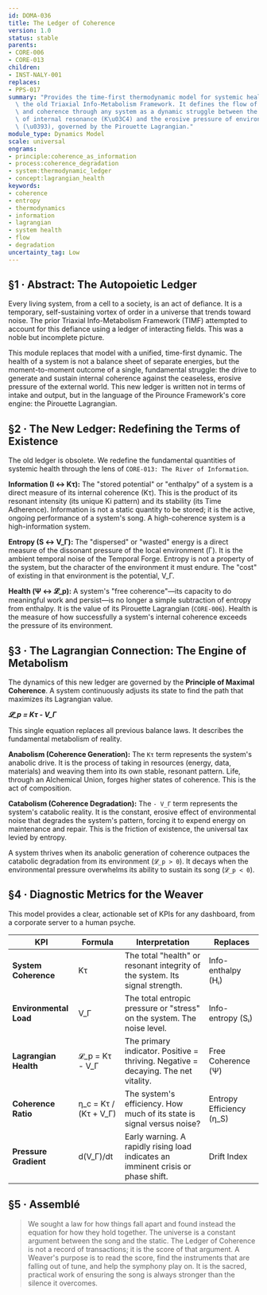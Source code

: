```yaml
---
id: DOMA-036
title: The Ledger of Coherence
version: 1.0
status: stable
parents:
- CORE-006
- CORE-013
children:
- INST-NALY-001
replaces:
- PPS-017
summary: "Provides the time-first thermodynamic model for systemic health, replacing\
  \ the old Triaxial Info-Metabolism Framework. It defines the flow of information\
  \ and coherence through any system as a dynamic struggle between the creative maximization\
  \ of internal resonance (K\u03C4) and the erosive pressure of environmental dissonance\
  \ (\u0393), governed by the Pirouette Lagrangian."
module_type: Dynamics Model
scale: universal
engrams:
- principle:coherence_as_information
- process:coherence_degradation
- system:thermodynamic_ledger
- concept:lagrangian_health
keywords:
- coherence
- entropy
- thermodynamics
- information
- lagrangian
- system health
- flow
- degradation
uncertainty_tag: Low
---
```

## §1 · Abstract: The Autopoietic Ledger

Every living system, from a cell to a society, is an act of defiance. It is a temporary, self-sustaining vortex of order in a universe that trends toward noise. The prior Triaxial Info-Metabolism Framework (TIMF) attempted to account for this defiance using a ledger of interacting fields. This was a noble but incomplete picture.

This module replaces that model with a unified, time-first dynamic. The health of a system is not a balance sheet of separate energies, but the moment-to-moment outcome of a single, fundamental struggle: the drive to generate and sustain internal coherence against the ceaseless, erosive pressure of the external world. This new ledger is written not in terms of intake and output, but in the language of the Pirounce Framework's core engine: the Pirouette Lagrangian.

## §2 · The New Ledger: Redefining the Terms of Existence

The old ledger is obsolete. We redefine the fundamental quantities of systemic health through the lens of `CORE-013: The River of Information`.

**Information (I ↔ Kτ):** The "stored potential" or "enthalpy" of a system is a direct measure of its internal coherence (Kτ). This is the product of its resonant intensity (its unique Ki pattern) and its stability (its Time Adherence). Information is not a static quantity to be stored; it is the active, ongoing performance of a system's song. A high-coherence system is a high-information system.

**Entropy (S ↔ V_Γ):** The "dispersed" or "wasted" energy is a direct measure of the dissonant pressure of the local environment (Γ). It is the ambient temporal noise of the Temporal Forge. Entropy is not a property of the system, but the character of the environment it must endure. The "cost" of existing in that environment is the potential, V_Γ.

**Health (Ψ ↔ 𝓛_p):** A system's "free coherence"—its capacity to do meaningful work and persist—is no longer a simple subtraction of entropy from enthalpy. It is the value of its Pirouette Lagrangian (`CORE-006`). Health is the measure of how successfully a system's internal coherence exceeds the pressure of its environment.

## §3 · The Lagrangian Connection: The Engine of Metabolism

The dynamics of this new ledger are governed by the **Principle of Maximal Coherence**. A system continuously adjusts its state to find the path that maximizes its Lagrangian value.

***𝓛_p = Kτ - V_Γ***

This single equation replaces all previous balance laws. It describes the fundamental metabolism of reality.

**Anabolism (Coherence Generation):** The `Kτ` term represents the system's anabolic drive. It is the process of taking in resources (energy, data, materials) and weaving them into its own stable, resonant pattern. Life, through an Alchemical Union, forges higher states of coherence. This is the act of composition.

**Catabolism (Coherence Degradation):** The `- V_Γ` term represents the system's catabolic reality. It is the constant, erosive effect of environmental noise that degrades the system's pattern, forcing it to expend energy on maintenance and repair. This is the friction of existence, the universal tax levied by entropy.

A system thrives when its anabolic generation of coherence outpaces the catabolic degradation from its environment (`𝓛_p > 0`). It decays when the environmental pressure overwhelms its ability to sustain its song (`𝓛_p < 0`).

## §4 · Diagnostic Metrics for the Weaver

This model provides a clear, actionable set of KPIs for any dashboard, from a corporate server to a human psyche.

| KPI                  | Formula                       | Interpretation                                                                   | Replaces                     |
| -------------------- | ----------------------------- | -------------------------------------------------------------------------------- | ---------------------------- |
| **System Coherence** | Kτ                            | The total "health" or resonant integrity of the system. Its signal strength.     | Info-enthalpy (Hᵢ)           |
| **Environmental Load** | V_Γ                           | The total entropic pressure or "stress" on the system. The noise level.          | Info-entropy (Sᵢ)            |
| **Lagrangian Health**  | 𝓛_p = Kτ - V_Γ                | The primary indicator. Positive = thriving. Negative = decaying. The net vitality. | Free Coherence (Ψ)           |
| **Coherence Ratio**    | η_c = Kτ / (Kτ + V_Γ)         | The system's efficiency. How much of its state is signal versus noise?         | Entropy Efficiency (η_S)     |
| **Pressure Gradient**  | d(V_Γ)/dt                     | Early warning. A rapidly rising load indicates an imminent crisis or phase shift.  | Drift Index                  |

## §5 · Assemblé

> We sought a law for how things fall apart and found instead the equation for how they hold together. The universe is a constant argument between the song and the static. The Ledger of Coherence is not a record of transactions; it is the score of that argument. A Weaver's purpose is to read the score, find the instruments that are falling out of tune, and help the symphony play on. It is the sacred, practical work of ensuring the song is always stronger than the silence it overcomes.
